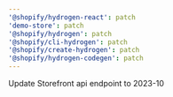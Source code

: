 ```yaml
---
'@shopify/hydrogen-react': patch
'demo-store': patch
'@shopify/hydrogen': patch
'@shopify/cli-hydrogen': patch
'@shopify/create-hydrogen': patch
'@shopify/hydrogen-codegen': patch
---
```


Update Storefront api endpoint to 2023-10

